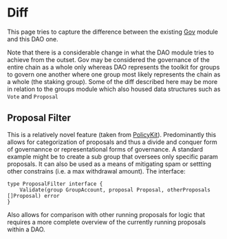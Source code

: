 # Diff

This page tries to capture the difference between the existing
[Gov](https://github.com/cosmos/cosmos-sdk/tree/v0.42.4/x/gov/spec) module and
this DAO one.

Note that there is a considerable change in what the DAO module tries to achieve
from the outset. Gov may be considered the governance of the entire chain as a
whole only whereas DAO represents the toolkit for groups to govern one another
where one group most likely represents the chain as a whole (the staking group).
Some of the diff described here may be more in relation to the groups module
which also housed data structures such as `Vote` and `Proposal`

## Proposal Filter

This is a relatively novel feature (taken from
[PolicyKit](https://policykit.readthedocs.io/en/latest/policy_model.html#filter)).
Predominantly this allows for categorization of proposals and thus a divide and 
conquer form of governannce or representational forms of governance. A standard 
example might be to create a sub group that oversees only specific param
proposals. It can also be used as a means of mitigating spam or settting other
constrains (i.e. a max withdrawal amount). The interface:

```golang
type ProposalFilter interface {
    Validate(group GroupAccount, proposal Proposal, otherProposals []Proposal) error
}
```

Also allows for comparison with other running proposals for logic that requires
a more complete overview of the currently running proposals within a DAO.
